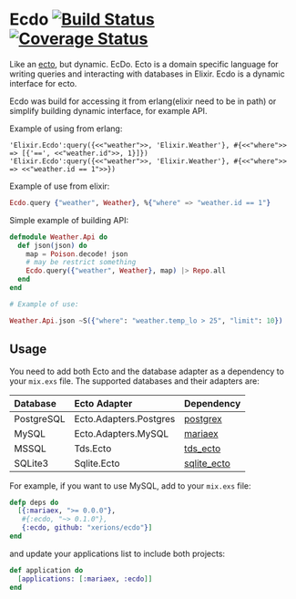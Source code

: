 Ecdo [![Build Status](https://travis-ci.org/xerions/ecdo.svg)](https://travis-ci.org/xerions/ecdo) [![Coverage Status](https://coveralls.io/repos/xerions/ecdo/badge.svg?branch=master&service=github)](https://coveralls.io/github/xerions/ecdo?branch=master)
====

Like an [ecto](https://github.com/elixir-lang/ecto), but dynamic. EcDo.
Ecto is a domain specific language for writing queries and interacting with databases in Elixir.
Ecdo is a dynamic interface for ecto.

Ecdo was build for accessing it from erlang(elixir need to be in path)
or simplify building dynamic interface, for example API.

Example of using from erlang:

```
'Elixir.Ecdo':query({<<"weather">>, 'Elixir.Weather'}, #{<<"where">> => [{'==', <<"weather.id">>, 1}]})
'Elixir.Ecdo':query({<<"weather">>, 'Elixir.Weather'}, #{<<"where">> => <<"weather.id == 1">>})
```

Example of use from elixir:

```elixir
Ecdo.query {"weather", Weather}, %{"where" => "weather.id == 1"}
```

Simple example of building API:

```elixir
defmodule Weather.Api do
  def json(json) do
    map = Poison.decode! json
    # may be restrict something
    Ecdo.query({"weather", Weather}, map) |> Repo.all
  end
end

# Example of use:

Weather.Api.json ~S({"where": "weather.temp_lo > 25", "limit": 10})
```

## Usage

You need to add both Ecto and the database adapter as a dependency to your `mix.exs` file. The supported databases and their adapters are:

Database                | Ecto Adapter           | Dependency
:---------------------- | :--------------------- | :-------------------
PostgreSQL              | Ecto.Adapters.Postgres | [postgrex][postgrex]
MySQL                   | Ecto.Adapters.MySQL    | [mariaex][mariaex]
MSSQL                   | Tds.Ecto               | [tds_ecto][tds_ecto]
SQLite3                 | Sqlite.Ecto            | [sqlite_ecto][sqlite_ecto]

[postgrex]: http://github.com/ericmj/postgrex
[mariaex]: http://github.com/xerions/mariaex
[tds_ecto]: https://github.com/livehelpnow/tds_ecto
[sqlite_ecto]: https://github.com/jazzyb/sqlite_ecto

For example, if you want to use MySQL, add to your `mix.exs` file:

```elixir
defp deps do
  [{:mariaex, ">= 0.0.0"},
   #{:ecdo, "~> 0.1.0"},
   {:ecdo, github: "xerions/ecdo"}]
end
```

and update your applications list to include both projects:

```elixir
def application do
  [applications: [:mariaex, :ecdo]]
end
```
